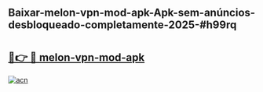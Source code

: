 ## Baixar-melon-vpn-mod-apk-Apk-sem-anúncios-desbloqueado-completamente-2025-#h99rq

# <h2><a href="https://ainizakaria.my?title=melon-vpn-mod-apk&ref=22M">🔗👉 🔴 melon-vpn-mod-apk</a></h2>

[![acn](https://github.com/user-attachments/assets/0f9c940e-d8b0-45ae-aac7-cd30a18b3e1c)](https://ainizakaria.my?title=melon-vpn-mod-apk&ref=22M)

